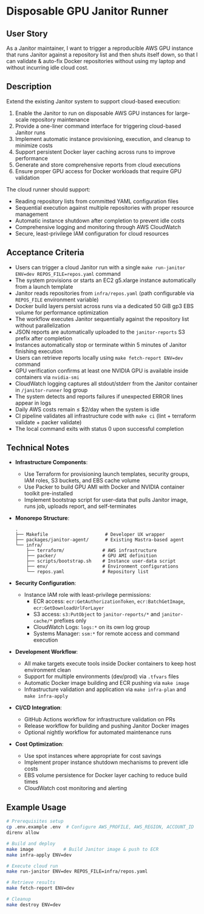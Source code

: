 # Disposable GPU Janitor Runner

## User Story

As a Janitor maintainer, I want to trigger a reproducible AWS GPU instance that runs Janitor against
a repository list and then shuts itself down, so that I can validate & auto-fix Docker repositories
without using my laptop and without incurring idle cloud cost.

## Description

Extend the existing Janitor system to support cloud-based execution:

1. Enable the Janitor to run on disposable AWS GPU instances for large-scale repository maintenance
2. Provide a one-liner command interface for triggering cloud-based Janitor runs
3. Implement automatic instance provisioning, execution, and cleanup to minimize costs
4. Support persistent Docker layer caching across runs to improve performance
5. Generate and store comprehensive reports from cloud executions
6. Ensure proper GPU access for Docker workloads that require GPU validation

The cloud runner should support:

-   Reading repository lists from committed YAML configuration files
-   Sequential execution against multiple repositories with proper resource management
-   Automatic instance shutdown after completion to prevent idle costs
-   Comprehensive logging and monitoring through AWS CloudWatch
-   Secure, least-privilege IAM configuration for cloud resources

## Acceptance Criteria

-   Users can trigger a cloud Janitor run with a single
    `make run-janitor ENV=dev REPOS_FILE=repos.yaml` command
-   The system provisions or starts an EC2 g5.xlarge instance automatically from a launch template
-   Janitor reads repositories from `infra/repos.yaml` (path configurable via `REPOS_FILE` environment
    variable)
-   Docker build layers persist across runs via a dedicated 50 GiB gp3 EBS volume for performance
    optimization
-   The workflow executes Janitor sequentially against the repository list without parallelization
-   JSON reports are automatically uploaded to the `janitor-reports` S3 prefix after completion
-   Instances automatically stop or terminate within 5 minutes of Janitor finishing execution
-   Users can retrieve reports locally using `make fetch-report ENV=dev` command
-   GPU verification confirms at least one NVIDIA GPU is available inside containers via `nvidia-smi`
-   CloudWatch logging captures all stdout/stderr from the Janitor container in `/janitor-runner` log
    group
-   The system detects and reports failures if unexpected ERROR lines appear in logs
-   Daily AWS costs remain ≤ $2/day when the system is idle
-   CI pipeline validates all infrastructure code with `make ci` (lint + terraform validate + packer
    validate)
-   The local command exits with status 0 upon successful completion

## Technical Notes

-   **Infrastructure Components**:
    -   Use Terraform for provisioning launch templates, security groups, IAM roles, S3 buckets, and
        EBS cache volume
    -   Use Packer to build GPU AMI with Docker and NVIDIA container toolkit pre-installed
    -   Implement bootstrap script for user-data that pulls Janitor image, runs job, uploads report,
        and self-terminates
-   **Monorepo Structure**:

    ```
    .
    ├── Makefile                     # Developer UX wrapper
    ├── packages/janitor-agent/      # Existing Mastra-based agent
    └── infra/
        ├── terraform/              # AWS infrastructure
        ├── packer/                 # GPU AMI definition
        ├── scripts/bootstrap.sh    # Instance user-data script
        ├── env/                    # Environment configurations
        └── repos.yaml              # Repository list
    ```

-   **Security Configuration**:

    -   Instance IAM role with least-privilege permissions:
        -   ECR access: `ecr:GetAuthorizationToken`, `ecr:BatchGetImage`, `ecr:GetDownloadUrlForLayer`
        -   S3 access: `s3:PutObject` to `janitor-reports/*` and `janitor-cache/*` prefixes only
        -   CloudWatch Logs: `logs:*` on its own log group
        -   Systems Manager: `ssm:*` for remote access and command execution

-   **Development Workflow**:

    -   All make targets execute tools inside Docker containers to keep host environment clean
    -   Support for multiple environments (dev/prod) via `.tfvars` files
    -   Automatic Docker image building and ECR pushing via `make image`
    -   Infrastructure validation and application via `make infra-plan` and `make infra-apply`

-   **CI/CD Integration**:

    -   GitHub Actions workflow for infrastructure validation on PRs
    -   Release workflow for building and pushing Janitor Docker images
    -   Optional nightly workflow for automated maintenance runs

-   **Cost Optimization**:
    -   Use spot instances where appropriate for cost savings
    -   Implement proper instance shutdown mechanisms to prevent idle costs
    -   EBS volume persistence for Docker layer caching to reduce build times
    -   CloudWatch cost monitoring and alerting

## Example Usage

```bash
# Prerequisites setup
cp .env.example .env  # Configure AWS_PROFILE, AWS_REGION, ACCOUNT_ID
direnv allow

# Build and deploy
make image           # Build Janitor image & push to ECR
make infra-apply ENV=dev

# Execute cloud run
make run-janitor ENV=dev REPOS_FILE=infra/repos.yaml

# Retrieve results
make fetch-report ENV=dev

# Cleanup
make destroy ENV=dev
```
